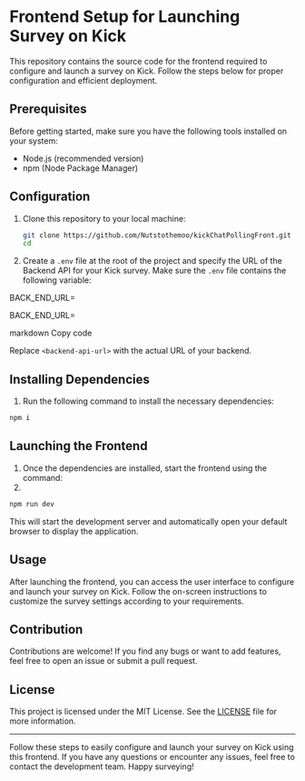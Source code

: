 # Frontend Setup for Launching Survey on Kick

This repository contains the source code for the frontend required to configure and launch a survey on Kick. Follow the steps below for proper configuration and efficient deployment.

## Prerequisites

Before getting started, make sure you have the following tools installed on your system:

- Node.js (recommended version)
- npm (Node Package Manager)

## Configuration

1. Clone this repository to your local machine:

   ```bash
   git clone https://github.com/Nutstothemoo/kickChatPollingFront.git
   cd 
   ```
 3. Create a `.env` file at the root of the project and specify the URL of the Backend API for your Kick survey. Make sure the `.env` file contains the following variable:

  BACK_END_URL=<backend-api-url>

  BACK_END_URL=<backend-api-url>

markdown
Copy code

Replace `<backend-api-url>` with the actual URL of your backend.

## Installing Dependencies

1. Run the following command to install the necessary dependencies:

 ```bash
npm i
 ```

## Launching the Frontend

1. Once the dependencies are installed, start the frontend using the command:
2. 
 ```bash
 npm run dev
 ```


This will start the development server and automatically open your default browser to display the application.

## Usage

After launching the frontend, you can access the user interface to configure and launch your survey on Kick. Follow the on-screen instructions to customize the survey settings according to your requirements.

## Contribution

Contributions are welcome! If you find any bugs or want to add features, feel free to open an issue or submit a pull request.

## License

This project is licensed under the MIT License. See the [LICENSE](LICENSE) file for more information.

---

Follow these steps to easily configure and launch your survey on Kick using this frontend. If you have any questions or encounter any issues, feel free to contact the development team. Happy surveying!
